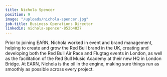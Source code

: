 ```yaml
---
title: Nichola Spencer
position: 9
image: "/uploads/nichola-spencer.jpg"
job-title: Business Operations Director
linkedin: nichola-spencer-852b4827
---
```


Prior to joining EARN, Nichola worked in event and brand management, helping to create and grow the Red Bull brand in the UK, creating and developing both the Red Bull Air Race and Flugtag events in London, as well as the facilitation of the Red Bull Music Academy at their new HQ in London Bridge. At EARN, Nichola is the oil in the engine, making sure things run as smoothly as possible across every project.